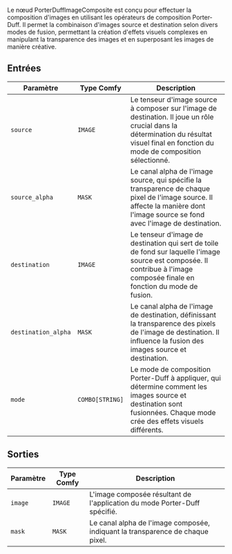 
Le nœud PorterDuffImageComposite est conçu pour effectuer la composition d'images en utilisant les opérateurs de composition Porter-Duff. Il permet la combinaison d'images source et destination selon divers modes de fusion, permettant la création d'effets visuels complexes en manipulant la transparence des images et en superposant les images de manière créative.

## Entrées

| Paramètre | Type Comfy | Description |
| --------- | ----------- | ----------- |
| `source`  | `IMAGE`     | Le tenseur d'image source à composer sur l'image de destination. Il joue un rôle crucial dans la détermination du résultat visuel final en fonction du mode de composition sélectionné. |
| `source_alpha` | `MASK` | Le canal alpha de l'image source, qui spécifie la transparence de chaque pixel de l'image source. Il affecte la manière dont l'image source se fond avec l'image de destination. |
| `destination` | `IMAGE` | Le tenseur d'image de destination qui sert de toile de fond sur laquelle l'image source est composée. Il contribue à l'image composée finale en fonction du mode de fusion. |
| `destination_alpha` | `MASK` | Le canal alpha de l'image de destination, définissant la transparence des pixels de l'image de destination. Il influence la fusion des images source et destination. |
| `mode` | `COMBO[STRING]` | Le mode de composition Porter-Duff à appliquer, qui détermine comment les images source et destination sont fusionnées. Chaque mode crée des effets visuels différents. |

## Sorties

| Paramètre | Type Comfy | Description |
| --------- | ----------- | ----------- |
| `image`   | `IMAGE`     | L'image composée résultant de l'application du mode Porter-Duff spécifié. |
| `mask`    | `MASK`      | Le canal alpha de l'image composée, indiquant la transparence de chaque pixel. |
